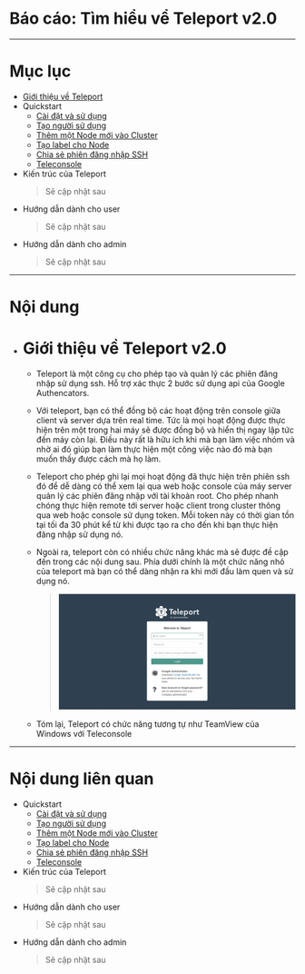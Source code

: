 # Báo cáo: Tìm hiểu vể Teleport v2.0


___

# Mục lục

- [Giới thiệu về Teleport](#about)
- Quickstart
	- [Cài đặt và sử dụng](gravitational/installation.md)
	- [Tạo người sử dụng](gravitational/create-user.md)
	- [Thêm một Node mới vào Cluster](gravitational/add-nodes.md#add-nodes)
	- [Tạo label cho Node](gravitational/add-nodes.md#add-label)
	- [Chia sẻ phiên đăng nhập SSH](gravitational/sharing-ssh)
	- [Teleconsole](gravitational/teleconsole.md)
- Kiến trúc của Teleport
	> Sẽ cập nhật sau
- Hướng dẫn dành cho user
	> Sẽ cập nhật sau
- Hướng dẫn dành cho admin
	> Sẽ cập nhật sau



___

# Nội dung

- # <a name="#about">Giới thiệu về Teleport v2.0</a>

	+ Teleport là một công cụ cho phép tạo và quản lý các phiên đăng nhập sử dụng ssh. Hỗ trợ xác thực 2 bước sử dụng api của Google Authencators.

	+ Với teleport, bạn có thể đồng bộ các hoạt động trên console giữa client và server dựa trên real time. Tức là mọi hoạt động được thực hiện trên một trong hai máy sẽ được đồng bộ và hiển thị ngay lập tức đến máy còn lại. Điều này rất là hữu ích khi mà bạn làm việc nhóm và nhờ ai đó giúp bạn làm thực hiện một công việc nào đó mà bạn muốn thấy được cách mà họ làm.

	+ Teleport cho phép ghi lại mọi hoạt động đã thực hiện trên phiên ssh đó để dễ dàng có thể xem lại qua web hoặc console của máy server quản lý các phiên đăng nhập với tài khoản root. Cho phép nhanh chóng thực hiện remote tới server hoặc client trong cluster thông qua web hoặc console sử dụng token. Mỗi token này có thời gian tồn tại tối đa 30 phút kể từ khi được tạo ra cho đến khi bạn thực hiện đăng nhập sử dụng nó.

	+ Ngoài ra, teleport còn có nhiều chức năng khác mà sẽ được đề cập đến trong các nội dung sau. Phía dưới chính là một chức năng nhỏ của teleport mà bạn có thể dàng nhận ra khi mới đầu làm quen và sử dụng nó.
		> [![Teleport Features](images/Teleport/Quickstart/ScreenShot.png)](https://www.youtube.com/watch?v=bprRpX-4R_0)
	
	+ Tóm lại, Teleport có chức năng tương tự như TeamView của Windows với Teleconsole
___

# Nội dung liên quan

- Quickstart
	- [Cài đặt và sử dụng](gravitational/installation.md)
	- [Tạo người sử dụng](gravitational/create-user.md)
	- [Thêm một Node mới vào Cluster](gravitational/add-nodes.md#add-nodes)
	- [Tạo label cho Node](gravitational/add-nodes.md#add-label)
	- [Chia sẻ phiên đăng nhập SSH](gravitational/sharing-ssh)
	- [Teleconsole](gravitational/teleconsole.md)
- Kiến trúc của Teleport
	> Sẽ cập nhật sau
- Hướng dẫn dành cho user
	> Sẽ cập nhật sau
- Hướng dẫn dành cho admin
	> Sẽ cập nhật sau